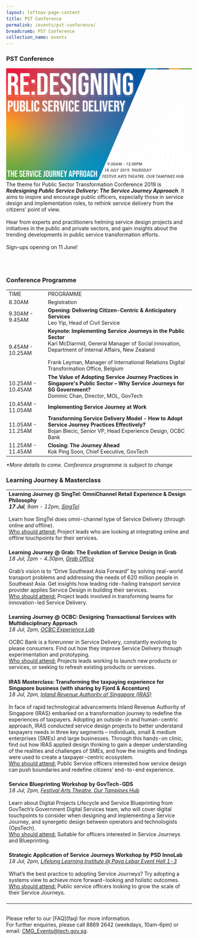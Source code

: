 ```yaml
---
layout: leftnav-page-content
title: PST Conference
permalink: /events/pst-conference/
breadcrumb: PST Conference
collection_name: events
---
```


### PST Conference
![PST Conference](/images/Conference_Banner.png)
<br>
The theme for Public Sector Transformation Conference 2019 is <i><b>Redesigning Public Service Delivery: The Service Journey Approach</b></i>. It aims to inspire and encourage public officers, especially those in service design and implementation roles, to rethink service delivery from the citizens’ point of view.
<br>
<br>
Hear from experts and practitioners helming service design projects and initiatives in the public and private sectors, and  gain insights about the trending developments in public service transformation efforts. 
<br>
<br>
Sign-ups opening on 11 June!
<!-- <a href="https://www.eventbrite.sg/e/public-service-transformation-2019-tickets-61859650881"><img src="/images/sign-up-btn.png" style="width:280px" /> -->

<br>
<br>


### Conference Programme
<!-- Schedule --> 
<table>
  <tr>
    <td>TIME</td>
    <td>PROGRAMME<br>
    </td>
  </tr>
  <tr>
    <td>8.30AM</td>
    <td>Registration</td>
  </tr>
  <tr>
    <td>9.30AM - 9.45AM</td>
    <td><b>Opening: Delivering Citizen-Centric & Anticipatory Services </b><br>
      Leo Yip, Head of Civil Service</td>
  </tr>
  <tr>
    <td>9.45AM - 10.25AM</td>
    <td><b>Keynote: Implementing Service Journeys in the Public Sector</b><br> 
    Karl McDiarmid, General Manager of Social innovation, Department of Internal Affairs, New Zealand<br><br>
    Frank Leyman, Manager of International Relations Digital Transformation Office, Belgium
</td>
  </tr>
  <tr>
    <td>10.25AM - 10.45AM</td>
    <td><b>The Value of Adopting Service Journey Practices in Singapore's Public Sector – Why Service Journeys for SG Government? </b><br>
    Dominic Chan, Director, MOL, GovTech
</td>
  </tr>
  <tr>
    <td>10.45AM - 11.05AM</td>
    <td><b>Implementing Service Journey at Work</b></td>
  </tr>
  <tr>
    <td>11.05AM - 11.25AM</td>
    <td><b>Transforming Service Delivery Model - How to Adopt Service Journey Practices Effectively?</b><br>
     Bojan Blecic, Senior VP, Head Experience Design, OCBC Bank
    </td>
  </tr>
  <tr>
    <td>11.25AM - 11.45AM</td>
    <td><b>Closing: The Journey Ahead</b><br>
       Kok Ping Soon, Chief Executive, GovTech</td>
  </tr>
</table>
<i>*More details to come. Conference programme is subject to change </i>
<br>


<!-- Speakers --> 
<!--
### Conference Speakers
<table>
  <tr>
    <td>
      <a href="/events/learning-journeys/event-details/event-a"> <img src="/images/Bojan_Bleicic.jpg"/> </a><br>
      <b>Bojan Blecic</b> | Senior VP, Head Experience Design, OCBC Bank <br>
    </td>
    <td>
    <b> Tranforming Service Delivery Model Effectively - How to Adopt SJ Practices Effiectively</b><br>
    <br>
    Bojan is responsible for the design and improvemeny of all major touch points between OCBC and its customers. His current work focuses on delivering effortless banking experiences and spearheading change to create a more customer centric organisation. <br>
    <br>
    Bojan is also a Board member of GovTech, and has been invaluable in providing guidance to the organisation. 
    <br>
    <br>
    </td>
  </tr>
  <tr>
    <td>
      <img src="/images/Dominic_Chan.jpg"/> <br>
      <b>Dominic Chan</b> | Director, Moments of Life, GovTech <br>
    </td>
    <td>
    <b>The Value of Adopting the Service Journey Practice in Singapore - Why Service Journey for Singapore Government?</b><br>
    <br>
    Dominic is Director of Moments of Life at GovTech. <br>
    <br>
    Prior to joining the civil service, Dominic was the Senior Vice President, Operations of PCI Limited. 
    <br>
    </td>
  </tr>
  <tr>
    <td>
      <img src="/images/Kok_Ping_Soon.jpg"/><br>
      <b>Kok Ping Soon</b> | Chief Executive, GovTech<br>
    </td>
    <td>
    Ping Soon is Chief Executive of the GovTech, the lead agency driving Singapore's Smart Nation initiative and public sector digital transformation. <br>
    <br>
    </td>
  </tr>
</table>
<br>
<br>
<br> -->

### Learning Journey & Masterclass
<!-- Learning Journey --> 
<table>
  <tr>
    <td>
      <b>Learning Journey @ SingTel: OmniChannel Retail Experience & Design Philosophy</b><br>
      <i><b>17 Jul</b>, 9am - 12pm, <a href="https://www.google.com/maps/dir//grab+office/data=!4m6!4m5!1m1!4e2!1m2!1m1!1s0x31da19110a2628c3:0x8cafbb3afb4ef55c?sa=X&ved=2ahUKEwjX5IHu7J_iAhWab30KHShaBfkQ9RcwAHoECAEQCQ">SingTel</a></i>
     <br>
     <br>
    Learn how SingTel does omni-channel type of Service Delivery (through online and offline). <br>
    <u>Who should attend:</u> Project leads who are looking at integrating online and offline touchpoints for their services.
<br>
    <br>
    </td>
  </tr>
  <tr>
    <td>
      <b>Learning Journey @ Grab: The Evolution of Service Design in Grab</b><br>
      <i>18 Jul, 2pm - 4.30pm, <a href="https://www.google.com/maps/dir//grab+office/data=!4m6!4m5!1m1!4e2!1m2!1m1!1s0x31da19110a2628c3:0x8cafbb3afb4ef55c?sa=X&ved=2ahUKEwjX5IHu7J_iAhWab30KHShaBfkQ9RcwAHoECAEQCQ">Grab Office</a></i>
    <br>
    <br>
    Grab’s vision is to “Drive Southeast Asia Forward” by solving real-world transport problems and addressing the needs of 620 million people in Southeast Asia. Get insights how leading ride-hailing transport service provider applies Service Design in building their services. <br>
    <u>Who should attend:</u> Project leads involved in transforming teams for innovation-led Service Delivery. <br>
    <br>
    </td>
  </tr>
  <tr>
    <td>
      <b>Learning Journey @ OCBC: Designing Transactional Services with Multidisciplinary Approach </b><br>
      <i>18 Jul, 2pm, <a href="https://www.google.com/maps/dir/1.294336,103.8508032/The+Open+Vault+@OCBC,+53+New+Bridge+Rd,+%2301-00,+Singapore+059402/@1.291506,103.8467775,17z/data=!3m1!4b1!4m9!4m8!1m1!4e1!1m5!1m1!1s0x31da190a9270ab6f:0xb5e532e76465ecee!2m2!1d103.8469643!2d1.2880859">OCBC Experience Lab</a></i>
    <br>
    <br>
      OCBC Bank is a forerunner in Service Delivery, constantly evolving to please consumers. Find out how they improve Service Delivery through experimentation and prototyping. <br>
      <u>Who should attend:</u> Projects leads working to launch new products or services, or seeking to refresh existing products or services.
      <br>
    <br>
    </td>
  </tr>
  <tr>
    <td>
     <b>IRAS Masterclass: Transforming the taxpaying experience for Singapore business (with sharing by Fjord & Accenture)</b><br>
     <i>18 Jul, 2pm, <a href="https://www.google.com/maps/dir//iras/data=!4m6!4m5!1m1!4e2!1m2!1m1!1s0x31da19e7aa4548a1:0x4531bdf6fbce07e4?sa=X&ved=2ahUKEwi41JL4nNTiAhUQfX0KHU9XDCQQ9RcwFnoECAgQEA">Inland Revenue Authority of Singapore (IRAS)</a></i>
    <br>
    <br>
    In face of rapid technological advancements Inland Revenue Authority of Singapore (IRAS) embarked on a transformation journey to redefine the experiences of taxpayers. Adopting an outside-in and human-centric approach, IRAS conducted service design projects to better understand taxpayers needs in three key segments – individuals, small & medium enterprises (SMEs) and large businesses. Through this hands-on clinic, find out how IRAS applied design thinking to gain a deeper understanding of the realities and challenges of SMEs, and how the insights and findings were used to create a taxpayer-centric ecosystem. <br>
      <u>Who should attend:</u> Public Service officers interested how service design can push boundaries and redefine citizens’ end-to-end experience.
    <br>
    <br>
    </td>
  </tr>
  <tr>
    <td>
      <b>Service Blueprinting Workshop by GovTech-GDS</b><br>
      <i> 18 Jul, 2pm, <a href="https://www.google.com/maps/dir//Our+Tampines+Hub,+1+Tampines+Walk,+Festive+Arts+Theatre,+Singapore+528523/@1.3520896,103.9382944,17z/data=!4m8!4m7!1m0!1m5!1m1!1s0x31da3d12568bcc27:0x22b395ce842fa5d8!2m2!1d103.9404831!2d1.3520896">Festival Arts Theatre, Our Tampines Hub</a></i>
    <br>
     <br>
      Learn about Digital Projects Lifecycle and Service Blueprinting from GovTech’s Government Digital Services team, who will cover digital touchpoints to consider when designing and implementing a Service Journey, and synergetic design between operators and technologists (OpsTech).<br>
      <u>Who should attend:</u> Suitable for officers interested in Service Journeys and Blueprinting.
    <br>
    <br>
    </td>
  </tr>
  <tr>
    <td>
      <b>Strategic Application of Service Journeys Workshop by PSD InnoLab</b><br>
      <i>18 Jul, 2pm, <a href="https://www.google.com/maps/dir/1.298432,103.8565376/Eunos+Road+8,+Lifelong+Learning+Institute,+Singapore/@1.309137,103.8395503,15z/data=!4m9!4m8!1m1!4e1!1m5!1m1!1s0x31da18188d9cbf0f:0x366088767c724265!2m2!1d103.8923139!2d1.3197616">Lifelong Learning Institute @ Paya Lebar Event Hall 1-3</a></i>
    <br>
    <br>
      What’s the best practice to adopting Service Journeys? Try adopting a systems view to achieve more forward-looking and holistic outcomes. <br>
      <u>Who should attend:</u> Public service officers looking to grow the scale of their Service Journeys.
<br>
    <br>
    </td>
  </tr>
</table>

<br> 
Please refer to our [FAQ](faq) for more information. <br>
For further enquiries, please call 8869 2642 (weekdays, 10am-6pm) or email: <a href="mailto:CMG_Events@tech.gov.sg">CMG_Events@tech.gov.sg</a>.<br>
<br>
<br>


